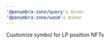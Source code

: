 ```yaml
---
'@penumbra-zone/query': minor
'@penumbra-zone/wasm': minor
---
```


Customize symbol for LP position NFTs
